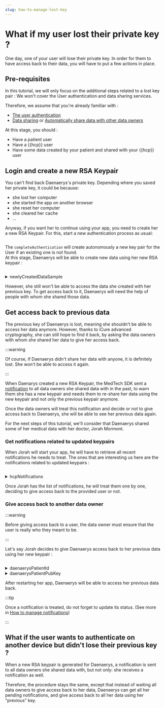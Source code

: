 ```yaml
---
slug: how-to-manage-lost-key
---
```

# What if my user lost their private key ?

One day, one of your user will lose their private key. In order for them to have access back to their data, you will
have to put a few actions in place.

## Pre-requisites
In this tutorial, we will only focus on the additional steps related to a lost key pair : We won't cover the User 
authentication and data sharing services.  

Therefore, we assume that you're already familiar with : 
- [The user authentication](index.md)
- [Data sharing](../how-to-share-data) or [Automatically share data with other data owners](../how-to-share-data/how-to-share-data-automatically.md)

At this stage, you should : 
- Have a patient user
- Have a {{hcp}} user
- Have some data created by your patient and shared with your {{hcp}} user

## Login and create a new RSA Keypair
You can't find back Daenaerys's private key. Depending where you saved her private key, it could be because:
- she lost her computer
- she started the app on another browser
- she reset her computer
- she cleared her cache 
- ...

Anyway, if you want her to continue using your app, you need to create her a new RSA Keypair. 
For this, start a new authentication process as usual: 

<!-- file://code-samples/{{sdk}}/how-to/authenticate-user/index.mts snippet:Complete user lost key authentication-->
```typescript
```

The `completeAuthentication` will create autonomously a new key pair for the User if an existing one is not found.  
At this stage, Daenaerys will be able to create new data using her new RSA keypair : 

<!-- file://code-samples/{{sdk}}/how-to/authenticate-user/index.mts snippet:User can create new data after loosing their key-->
```typescript
```
<!-- output://code-samples/{{sdk}}/how-to/authenticate-user/newlyCreatedDataSample.txt -->
<details>
<summary>newlyCreatedDataSample</summary>

```json
```
</details>


However, she still won't be able to access the data she created with her previous key.
To get access back to it, Daenaerys will need the help of people with whom she shared those data.

## Get access back to previous data 
The previous key of Daenaerys is lost, meaning she shouldn't be able to access her data anymore.
However, thanks to iCure advanced cryptography, she can still hope to find it back, by asking the data 
owners with whom she shared her data to give her access back.

:::warning

Of course, if Daenaerys didn't share her data with anyone, it is definitely lost. She won't be able to access it 
again. 

:::

When Daenarys created a new RSA Keypair, the MedTech SDK sent a [notification](../how-to-manage-notifications.md) to 
all data owners she shared data with in the past, to warn them she has a new keypair and needs them to re-share her data 
using the new keypair and not only the previous keypair anymore. 

Once the data owners will treat this notification and decide or not to give access back to Daenaerys, she will be able 
to see her previous data again. 

For the next steps of this tutorial, we'll consider that Daenaerys shared some of her medical data with her doctor, 
Jorah Mormont.


### Get notifications related to updated keypairs
When Jorah will start your app, he will have to retrieve all recent notifications he needs to treat. 
The ones that are interesting us here are the notifications related to updated keypairs : 

<!-- file://code-samples/{{sdk}}/how-to/authenticate-user/index.mts snippet:Data owner gets all their pending notifications-->
```typescript
```
<!-- output://code-samples/{{sdk}}/how-to/authenticate-user/hcpNotifications.txt -->
<details>
<summary>hcpNotifications</summary>

```text
```
</details>

Once Jorah has the list of notifications, he will treat them one by one, deciding to give access back to the 
provided user or not. 

### Give access back to another data owner
:::warning

Before giving access back to a user, the data owner must ensure that the user is really who they meant to be.

:::

Let's say Jorah decides to give Daenaerys access back to her previous data using her new keypair : 

<!-- file://code-samples/{{sdk}}/how-to/authenticate-user/index.mts snippet:Give access back to a user with their new key-->
```typescript
```
<!-- output://code-samples/{{sdk}}/how-to/authenticate-user/daenaerysPatientId.txt -->
<details>
<summary>daenaerysPatientId</summary>

```json
```
</details>

<!-- output://code-samples/{{sdk}}/how-to/authenticate-user/daenaerysPatientPubKey.txt -->
<details>
<summary>daenaerysPatientPubKey</summary>

```json
```
</details>

After restarting her app, Daenaerys will be able to access her previous data back. 

:::tip 

Once a notification is treated, do not forget to update its status. (See more in [How to manage notifications](../how-to-manage-notifications.md))

:::


## What if the user wants to authenticate on another device but didn't lose their previous key ?
When a new RSA keypair is generated for Daenaerys, a notification is sent to all data owners she shared data with, 
but not only: she receives a notification as well. 

Therefore, the procedure stays the same, except that instead of waiting all data owners to give access back to her data, 
Daenaerys can get all her pending notifications, and give access back to all her data using her "previous" key.  
